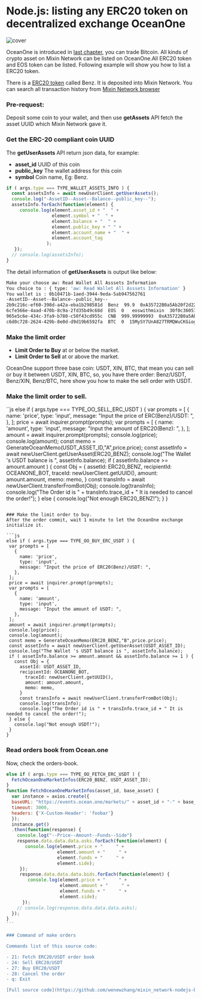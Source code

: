 # Node.js: listing any ERC20 token on decentralized exchange OceanOne
![cover](https://github.com/wenewzhang/mixin_network-nodejs-bot2/raw/master/node-eth.jpg)

OceanOne is introduced in [last chapter](https://github.com/wenewzhang/mixin_network-nodejs-bot2/blob/master/README5.md), you can trade Bitcoin. All kinds of crypto asset on Mixin Network can be listed on OceanOne.All ERC20 token and EOS token can be listed. Following example will show you how to list a ERC20 token.

There is a [ERC20 token](https://etherscan.io/token/0xc409b5696c5f9612e194a582e14c8cd41ecdbc67) called Benz. It is deposited into Mixin Network. You can search all transaction history from [Mixin Network browser](https://mixin.one/snapshots/2b9c216c-ef60-398d-a42a-eba1b298581d )

### Pre-request:
Deposit some coin to your wallet, and then use **getAssets** API fetch the asset UUID which Mixin Network gave it.

### Get the ERC-20 compliant coin UUID
The **getUserAssets** API return json data, for example:

- **asset_id** UUID of this coin
- **public_key** The wallet address for this coin
- **symbol**  Coin name, Eg: Benz.

```js
if ( args.type === TYPE_WALLET_ASSETS_INFO ) {
  const assetsInfo = await newUserClient.getUserAssets();
  console.log("-AssetID--Asset--Balance--public_key--");
  assetsInfo.forEach(function(element) {
     console.log(element.asset_id + "  " +
                 element.symbol + "  " +
                 element.balance + "  " +
                 element.public_key + " " +
                 element.account_name + "  " +
                 element.account_tag
               );
   });
  // console.log(assetsInfo);
}
```

The detail information of **getUserAssets** is output like below:

```bash
Make your choose aw: Read Wallet All Asssets Information
You choice to : { type: 'aw: Read Wallet All Asssets Information' }
You wallet is : 0b10471b-1aed-3944-9eda-5ab947562761
-AssetID--Asset--Balance--public_key--
2b9c216c-ef60-398d-a42a-eba1b298581d  Benz  99.9  0xA35722B0a5Ab20f2d2276999F5b18D42C71Ba688
6cfe566e-4aad-470b-8c9a-2fd35b49c68d  EOS  0   eoswithmixin  30f0c36057b9b22151173b309bd0d79c
965e5c6e-434c-3fa9-b780-c50f43cd955c  CNB  999.99999993  0xA35722B0a5Ab20f2d2276999F5b18D42C71Ba688
c6d0c728-2624-429b-8e0d-d9d19b6592fa  BTC  0  15MySY7UnA827TRMQWuCKGiogCYXUmt21M
```
### Make the limit order
- **Limit Order to Buy**  at or below the market.
- **Limit Order to Sell**  at or above the market.

OceanOne support three base coin: USDT, XIN, BTC, that mean you can sell or buy it between USDT, XIN, BTC, so, you have there order: Benz/USDT, Benz/XIN, Benz/BTC, here show you how to make the sell order with USDT.

### Make the limit order to sell.

``js
else if ( args.type === TYPE_OO_SELL_ERC_USDT ) {
  var prompts = [
    {
      name: 'price',
      type: 'input',
      message: "Input the price of ERC(Benz)/USDT: ",
    },
  ];
  price = await inquirer.prompt(prompts);
  var prompts = [
    {
      name: 'amount',
      type: 'input',
      message: "Input the amount of ERC20(Benz): ",
    },
  ];
  amount = await inquirer.prompt(prompts);
  console.log(price);
  console.log(amount);
  const memo = GenerateOceanMemo(USDT_ASSET_ID,"A",price.price);
  const assetInfo = await newUserClient.getUserAsset(ERC20_BENZ);
  console.log("The Wallet 's USDT balance is ", assetInfo.balance);
  if ( assetInfo.balance >= amount.amount ) {
    const Obj = {
      assetId: ERC20_BENZ,
      recipientId: OCEANONE_BOT,
        traceId: newUserClient.getUUID(),
        amount: amount.amount,
        memo: memo,
      }
      const transInfo = await newUserClient.transferFromBot(Obj);
      console.log(transInfo);
      console.log("The Order id is " + transInfo.trace_id + " It is needed to cancel the order!");
  } else {
    console.log("Not enough ERC20_BENZ!");
  }
}
```

### Make the limit order to buy.
After the order commit, wait 1 minute to let the OceanOne exchange initialize it.

```js
else if ( args.type === TYPE_OO_BUY_ERC_USDT ) {
 var prompts = [
   {
     name: 'price',
     type: 'input',
     message: "Input the price of ERC20(Benz)/USDT: ",
   },
 ];
 price = await inquirer.prompt(prompts);
 var prompts = [
   {
     name: 'amount',
     type: 'input',
     message: "Input the amount of USDT: ",
   },
 ];
 amount = await inquirer.prompt(prompts);
 console.log(price);
 console.log(amount);
 const memo = GenerateOceanMemo(ERC20_BENZ,"B",price.price);
 const assetInfo = await newUserClient.getUserAsset(USDT_ASSET_ID);
 console.log("The Wallet 's USDT balance is ", assetInfo.balance);
 if ( assetInfo.balance >= amount.amount && assetInfo.balance >= 1 ) {
   const Obj = {
     assetId: USDT_ASSET_ID,
     recipientId: OCEANONE_BOT,
       traceId: newUserClient.getUUID(),
       amount: amount.amount,
       memo: memo,
     }
     const transInfo = await newUserClient.transferFromBot(Obj);
     console.log(transInfo);
     console.log("The Order id is " + transInfo.trace_id + " It is needed to cancel the order!");
 } else {
   console.log("Not enough USDT!");
 }
}
```

### Read orders book from Ocean.one
Now, check the orders-book.

````js
else if ( args.type === TYPE_OO_FETCH_ERC_USDT ) {
  FetchOceanOneMarketInfos(ERC20_BENZ, USDT_ASSET_ID);
}
function FetchOceanOneMarketInfos(asset_id, base_asset) {
  var instance = axios.create({
  baseURL: "https://events.ocean.one/markets/" + asset_id + "-" + base_asset + "/book",
  timeout: 3000,
  headers: {'X-Custom-Header': 'foobar'}
  });
  instance.get()
  .then(function(response) {
    console.log("--Price--Amount--Funds--Side")
    response.data.data.data.asks.forEach(function(element) {
       console.log(element.price + "     " +
                   element.amount + "     " +
                   element.funds + "     " +
                   element.side);
     });
     response.data.data.data.bids.forEach(function(element) {
        console.log(element.price + "     " +
                    element.amount + "     " +
                    element.funds + "     " +
                    element.side);
      });
    // console.log(response.data.data.data.asks);
  });
}
```

### Command of make orders

Commands list of this source code:

- 21: Fetch ERC20/USDT order book
- 24: Sell ERC20/USDT
- 27: Buy ERC20/USDT
- 28: Cancel the order
- q: Exit

[Full source code](https://github.com/wenewzhang/mixin_network-nodejs-bot2/blob/master/bitcoin-wallet-nodejs/bitcoin-wallet-nodejs.js)
